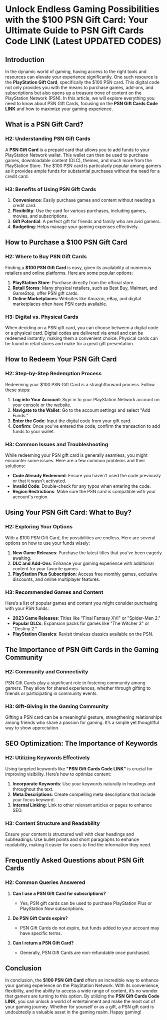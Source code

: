 # Unlock Endless Gaming Possibilities with the $100 PSN Gift Card: Your Ultimate Guide to PSN Gift Cards Code LINK (Latest UPDATED CODES)

## Introduction

In the dynamic world of gaming, having access to the right tools and resources can elevate your experience significantly. One such resource is the **PlayStation Gift Card**, specifically the $100 PSN card. This digital code not only provides you with the means to purchase games, add-ons, and subscriptions but also opens up a treasure trove of content on the PlayStation Network (PSN). In this article, we will explore everything you need to know about PSN Gift Cards, focusing on the **PSN Gift Cards Code LINK** and how to maximize your gaming experience.

## What is a PSN Gift Card?

### H2: Understanding PSN Gift Cards

A **PSN Gift Card** is a prepaid card that allows you to add funds to your PlayStation Network wallet. This wallet can then be used to purchase games, downloadable content (DLC), themes, and much more from the PlayStation Store. The $100 PSN card is particularly popular among gamers as it provides ample funds for substantial purchases without the need for a credit card.

### H3: Benefits of Using PSN Gift Cards

1. **Convenience**: Easily purchase games and content without needing a credit card.
2. **Flexibility**: Use the card for various purchases, including games, movies, and subscriptions.
3. **Gift Potential**: A perfect gift for friends and family who are avid gamers.
4. **Budgeting**: Helps manage your gaming expenses effectively.

## How to Purchase a $100 PSN Gift Card

### H2: Where to Buy PSN Gift Cards

Finding a **$100 PSN Gift Card** is easy, given its availability at numerous retailers and online platforms. Here are some popular options:

1. **PlayStation Store**: Purchase directly from the official store.
2. **Retail Stores**: Many physical retailers, such as Best Buy, Walmart, and GameStop, offer PSN gift cards.
3. **Online Marketplaces**: Websites like Amazon, eBay, and digital marketplaces often have PSN cards available.

### H3: Digital vs. Physical Cards

When deciding on a PSN gift card, you can choose between a digital code or a physical card. Digital codes are delivered via email and can be redeemed instantly, making them a convenient choice. Physical cards can be found in retail stores and make for a great gift presentation.

## How to Redeem Your PSN Gift Card

### H2: Step-by-Step Redemption Process

Redeeming your $100 PSN Gift Card is a straightforward process. Follow these steps:

1. **Log into Your Account**: Sign in to your PlayStation Network account on your console or the website.
2. **Navigate to the Wallet**: Go to the account settings and select "Add Funds."
3. **Enter the Code**: Input the digital code from your gift card.
4. **Confirm**: Once you've entered the code, confirm the transaction to add funds to your wallet.

### H3: Common Issues and Troubleshooting

While redeeming your PSN gift card is generally seamless, you might encounter some issues. Here are a few common problems and their solutions:

- **Code Already Redeemed**: Ensure you haven't used the code previously or that it wasn't activated.
- **Invalid Code**: Double-check for any typos when entering the code.
- **Region Restrictions**: Make sure the PSN card is compatible with your account's region.

## Using Your PSN Gift Card: What to Buy?

### H2: Exploring Your Options

With a $100 PSN Gift Card, the possibilities are endless. Here are several options on how to use your funds wisely:

1. **New Game Releases**: Purchase the latest titles that you’ve been eagerly awaiting.
2. **DLC and Add-Ons**: Enhance your gaming experience with additional content for your favorite games.
3. **PlayStation Plus Subscription**: Access free monthly games, exclusive discounts, and online multiplayer features.

### H3: Recommended Games and Content

Here’s a list of popular games and content you might consider purchasing with your PSN funds:

- **2023 Game Releases**: Titles like "Final Fantasy XVI" or "Spider-Man 2."
- **Popular DLCs**: Expansion packs for games like "The Witcher 3" or "Destiny 2."
- **PlayStation Classics**: Revisit timeless classics available on the PSN.

## The Importance of PSN Gift Cards in the Gaming Community

### H2: Community and Connectivity

PSN Gift Cards play a significant role in fostering community among gamers. They allow for shared experiences, whether through gifting to friends or participating in community events.

### H3: Gift-Giving in the Gaming Community

Gifting a PSN card can be a meaningful gesture, strengthening relationships among friends who share a passion for gaming. It’s a simple yet thoughtful way to show appreciation.

## SEO Optimization: The Importance of Keywords

### H2: Utilizing Keywords Effectively

Using targeted keywords like **"PSN Gift Cards Code LINK"** is crucial for improving visibility. Here’s how to optimize content:

1. **Incorporate Keywords**: Use your keywords naturally in headings and throughout the text.
2. **Meta Descriptions**: Create compelling meta descriptions that include your focus keyword.
3. **Internal Linking**: Link to other relevant articles or pages to enhance SEO.

### H3: Content Structure and Readability

Ensure your content is structured well with clear headings and subheadings. Use bullet points and short paragraphs to enhance readability, making it easier for users to find the information they need.

## Frequently Asked Questions about PSN Gift Cards

### H2: Common Queries Answered

1. **Can I use a PSN Gift Card for subscriptions?**
   - Yes, PSN gift cards can be used to purchase PlayStation Plus or PlayStation Now subscriptions.

2. **Do PSN Gift Cards expire?**
   - PSN Gift Cards do not expire, but funds added to your account may have specific terms.

3. **Can I return a PSN Gift Card?**
   - Generally, PSN Gift Cards are non-refundable once purchased.

## Conclusion

In conclusion, the **$100 PSN Gift Card** offers an incredible way to enhance your gaming experience on the PlayStation Network. With its convenience, flexibility, and the ability to access a wide range of content, it’s no wonder that gamers are turning to this option. By utilizing the **PSN Gift Cards Code LINK**, you can unlock a world of entertainment and make the most out of your gaming journey. Whether for yourself or as a gift, a PSN gift card is undoubtedly a valuable asset in the gaming realm. Happy gaming!
